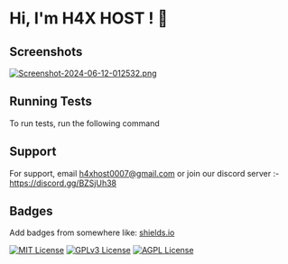 
# Hi, I'm H4X HOST ! 👋


## Screenshots

[![Screenshot-2024-06-12-012532.png](https://i.postimg.cc/Wbd4718G/Screenshot-2024-06-12-012532.png)](https://postimg.cc/Vdc1f13v)


## Running Tests

To run tests, run the following command


## Support

For support, email h4xhost0007@gmail.com or join our discord server :- https://discord.gg/BZSjUh38


## Badges

Add badges from somewhere like: [shields.io](https://shields.io/)

[![MIT License](https://img.shields.io/badge/License-MIT-green.svg)](https://choosealicense.com/licenses/mit/)
[![GPLv3 License](https://img.shields.io/badge/License-GPL%20v3-yellow.svg)](https://opensource.org/licenses/)
[![AGPL License](https://img.shields.io/badge/license-AGPL-blue.svg)](http://www.gnu.org/licenses/agpl-3.0)


